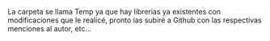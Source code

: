 La carpeta se llama Temp ya que hay librerias ya existentes con modificaciones que le realicé, pronto las subiré a Github
con las respectivas menciones al autor, etc...